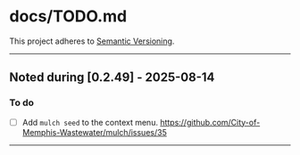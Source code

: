 # docs/TODO.md
This project adheres to [Semantic Versioning](https://semver.org/spec/v2.0.0.html).

---

## Noted during [0.2.49] - 2025-08-14

### To do
- [ ] Add `mulch seed` to the context menu. https://github.com/City-of-Memphis-Wastewater/mulch/issues/35

---